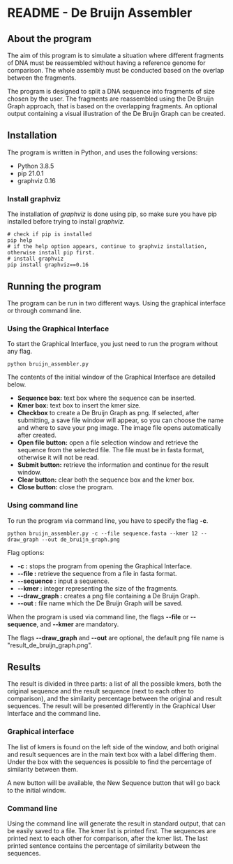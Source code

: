 # README - De Bruijn Assembler



## About the program

The aim of this program is to simulate a situation where different fragments of DNA must be reassembled without having a reference genome for comparison. The whole assembly must be conducted based on the overlap between the fragments.

The program is designed to split a DNA sequence into fragments of size chosen by the user. The fragments are reassembled using the De Bruijn Graph approach, that is based on the overlapping fragments.  An optional output containing a visual illustration of the De Bruijn Graph can be created.



## Installation

The program is written in Python, and uses the following versions:

- Python 3.8.5
- pip 21.0.1
- graphviz 0.16

### Install graphviz

The installation of *graphviz* is done using pip, so make sure you have pip installed before trying to install *graphviz*.

```
# check if pip is installed
pip help
# if the help option appears, continue to graphviz installation, otherwise install pip first.
# install graphviz
pip install graphviz==0.16
```



## Running the program

The program can be run in two different ways. Using the graphical interface or through command line.

### Using the Graphical Interface

To start the Graphical Interface, you just need to run the program without any flag.

```
python bruijn_assembler.py
```

The contents of the initial window of the Graphical Interface are detailed below.

- **Sequence box:** text box where the sequence can be inserted.
- **Kmer box:** text box to insert the kmer size.
- **Checkbox** to create a De Bruijn Graph as png. If selected, after submitting, a save file window will appear, so you can choose the name and where to save your png image. The image file opens automatically after created.
- **Open file button:** open a file selection window and retrieve the sequence from the selected file. The file must be in fasta format, otherwise it will not be read.
- **Submit button:** retrieve the information and continue for the result window.
- **Clear button:** clear both the sequence box and the kmer box.
- **Close button:** close the program.

### Using command line

To run the program via command line, you have to specify the flag **-c**.

```
python bruijn_assembler.py -c --file sequence.fasta --kmer 12 --draw_graph --out de_bruijn_graph.png
```

Flag options:

- **-c :** stops the program from opening the Graphical Interface.
- **--file :** retrieve the sequence from a file in fasta format.
- **--sequence :** input a sequence.
- **--kmer :** integer representing the size of the fragments.
- **--draw_graph :** creates a png file containing a De Bruijn Graph.
- **--out :** file name which the De Bruijn Graph will be saved.

When the program is used via command line, the flags **--file** or **--sequence**, and **--kmer** are mandatory. 

The flags **--draw_graph** and **--out** are optional, the default png file name is "result_de_bruijn_graph.png".



## Results

The result is divided in three parts: a list of all the possible kmers, both the original sequence and the result sequence (next to each other to comparison), and the similarity percentage between the original and result sequences. The result will be presented differently in the Graphical User Interface and the command line.

### Graphical interface

The list of kmers is found on the left side of the window, and both original and result sequences are in the main text box with a label differing them. Under the box with the sequences is possible to find the percentage of similarity between them.

A new button will be available, the New Sequence button that will go back to the initial window.

### Command line

Using the command line will generate the result in standard output, that can be easily saved to a file. The kmer list is printed first. The sequences are printed next to each other for comparison, after the kmer list. The last printed sentence contains the percentage of similarity between the sequences.



